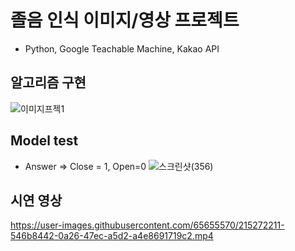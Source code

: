 # 졸음 인식 이미지/영상 프로젝트
- Python, Google Teachable Machine, Kakao API

## 알고리즘 구현

![이미지프젝1](https://user-images.githubusercontent.com/65655570/215271867-4242d504-b2b7-4a5c-b0bd-f759ebb56fb1.png)


## Model test
- Answer => Close = 1, Open=0
![스크린샷(356)](https://user-images.githubusercontent.com/65655570/215674413-54694c9f-fac0-48b6-8e0f-d66a231c4549.png)


##  시연 영상

https://user-images.githubusercontent.com/65655570/215272211-546b8442-0a26-47ec-a5d2-a4e8691719c2.mp4

